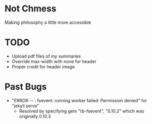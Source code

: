 # Not Chmess
Making philosophy a little more accessible

# TODO 
* Upload pdf files of my summaries
* Override max-width with none for header
* Proper credit for header image

# Past Bugs
* "ERROR -- : fsevent: running worker failed: Permission denied" for "jekyll serve"
    * Resolved by specifying gem "rb-fsevent", "0.10.2" which was originally 0.10.3
